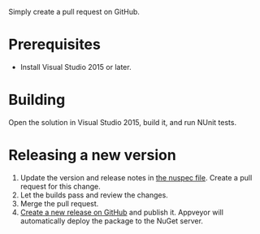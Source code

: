 Simply create a pull request on GitHub.



# Prerequisites

- Install Visual Studio 2015 or later.



# Building

Open the solution in Visual Studio 2015, build it, and run NUnit tests.



# Releasing a new version

1. Update the version and release notes in [the nuspec file](./Bud.TaskGraph/Bud.TaskGraph.nuspec). Create a pull request for
   this change.
1. Let the builds pass and review the changes.
1. Merge the pull request.
1. [Create a new release on GitHub](../../releases/new) and publish it. Appveyor will automatically deploy the package to
   the NuGet server.